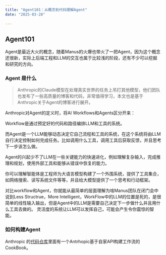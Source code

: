 ```yaml
---
title: "Agent101：从概念到代码理解Agent"
date: "2025-03-28"
 
---
```


## Agent101 
Agent是最近大火的概念，随着Manus的火爆也带火了一把Agent，因为这个概念还很新，实际上后端工程和LLM的交互也属于比较浅的阶段，还有不少可以挖掘和研究的方向。
### Agent 是什么
> Anthropic的Claude模型在处理真实世界的任务上吊打其他模型，他们团队也发布了一些高质量的博客和代码，非常值得学习，本文也是基于Anthropic关于Agent的博客进行展开。 

Anthropic对Agent的定义时，将AI Workflows和Agents区分开来：

Workflow是通过预定好的代码和路径编排LLM和工具的系统。

而Agent是一个LLM能够动态决定它自己流程和工具的系统，在这个系统将由LLM自行决定控制如何完成任务。比如调用什么工具，调用工具后获取反馈，并且思考下一步该怎么做。

Agent的兴起少不了LLM在一些关键能力的快速进化，例如理解复杂输入，完成推理和规划，使用外部工具和能够从错误中恢复的能力。 


你可以理解智能体是工程师为大语言模型构建了一个外围系统，提供了工具集合，如网络搜索、读写系统文件等等，并且给大模型提供了一个思考和行动框架。 

对比workflow和Agent，你就能从最简单的层面理解为啥Manus团队在闭门会中说到Less Structrue，More Intelligent，WorkFlow中的LLM的位置是死的，是很简单的线性输入输出，但是Agent中的LLM是需要自己决定下一步做什么并且用什么工具去做的。 灵活度的系统让LLM可以发挥自己，可能会产生令你震惊的智能。


### 如何构建Agent 

Anthropic 的[代码仓库](https://github.com/anthropics/anthropic-cookbook/tree/main/patterns/agents)里面有一个Antrhopic基于自家API构建工作流的CookBook。










